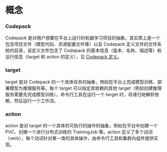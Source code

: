 # 概念

### Codepack

Codepack 是对用户想要在平台上运行的机器学习项目的抽象，其实质上是一个包含项目文件（模型代码、资源配置文件等）以及 Codepack 定义文件的文件系统的目录，该定义文件包含了 Codepack 的基本信息（版本、名称、描述等）和运行信息（target 和 action 的定义），见 [Codepack 定义](./codepack.md)。

### target

target 是对 Codepack 的一个具体任务的抽象，例如在平台上完成模型训练、部署模型为推理服务等。每个 target 可以指定其依赖的其他 target（例如创建推理服务需要先完成模型训练），命令行工具在运行一个 target 时，将递归地解析依赖，然后运行一个工作流。

### action

action 是对 target 的一个具体的可执行的操作的抽象，例如在平台中创建一个 PVC、创建一个进行分布式训练的 TrainingJob 等。action 定义了多个动词（verb），每个动词针对某一类的具体操作，由命令行工具和集群内组件提供实现。

<!-- TODO: Implement control logics
action 在执行时具有状态，用户可以设定策略，根据 action 的状态来决定接下来的行为（例如是否执行下一个 action、执行的时机等）。
-->
